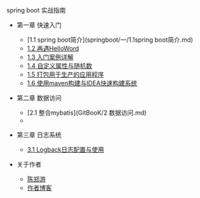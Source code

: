 spring boot 实战指南
* 第一章 快速入门
    * [1.1 spring boot简介](springboot/一/1.1spring boot简介.md)
    * [1.2 再遇HelloWord](springboot/一/1.2再遇HelloWord.md)
    * [1.3 入门案例详解](springboot/一/1.3入门案例详解.md)
    * [1.4 自定义属性与随机数](springboot/一/1.4自定义属性与随机数.md)
    * [1.5 打包用于生产的应用程序](springboot/一/1.5打包用于生产的应用程序.md)
    * [1.6 使用maven构建与IDEA快速构建系统](springboot/一/1.6使用maven构建与IDEA快速构建系统.md)
* 第二章 数据访问
    * [2.1 整合mybatis](GitBooK/2 数据访问.md)
    * 
 
    
    
* 第三章 日志系统 
    * [3.1 Logback日志配置与使用](springboot/三/1.3Logback日志配置.md)
    
    
    
    
    
    
    
    
* 关于作者  
   * [陈郑游](https://github.com/AndyCZY/AndyCZY.github.io/blob/master/README.md)   
   * [作者博客](http://blog.csdn.net/javawebrookie)